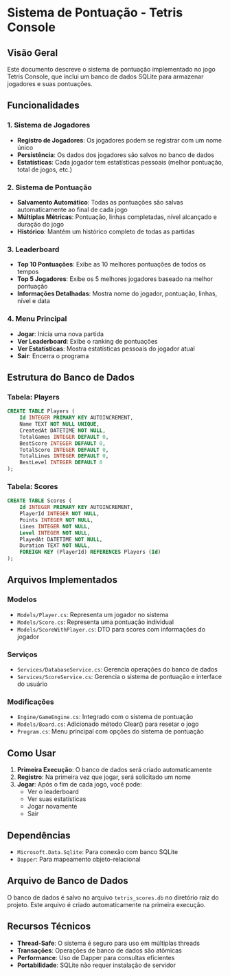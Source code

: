 # Sistema de Pontuação - Tetris Console

## Visão Geral

Este documento descreve o sistema de pontuação implementado no jogo Tetris Console, que inclui um banco de dados SQLite para armazenar jogadores e suas pontuações.

## Funcionalidades

### 1. Sistema de Jogadores
- **Registro de Jogadores**: Os jogadores podem se registrar com um nome único
- **Persistência**: Os dados dos jogadores são salvos no banco de dados
- **Estatísticas**: Cada jogador tem estatísticas pessoais (melhor pontuação, total de jogos, etc.)

### 2. Sistema de Pontuação
- **Salvamento Automático**: Todas as pontuações são salvas automaticamente ao final de cada jogo
- **Múltiplas Métricas**: Pontuação, linhas completadas, nível alcançado e duração do jogo
- **Histórico**: Mantém um histórico completo de todas as partidas

### 3. Leaderboard
- **Top 10 Pontuações**: Exibe as 10 melhores pontuações de todos os tempos
- **Top 5 Jogadores**: Exibe os 5 melhores jogadores baseado na melhor pontuação
- **Informações Detalhadas**: Mostra nome do jogador, pontuação, linhas, nível e data

### 4. Menu Principal
- **Jogar**: Inicia uma nova partida
- **Ver Leaderboard**: Exibe o ranking de pontuações
- **Ver Estatísticas**: Mostra estatísticas pessoais do jogador atual
- **Sair**: Encerra o programa

## Estrutura do Banco de Dados

### Tabela: Players
```sql
CREATE TABLE Players (
    Id INTEGER PRIMARY KEY AUTOINCREMENT,
    Name TEXT NOT NULL UNIQUE,
    CreatedAt DATETIME NOT NULL,
    TotalGames INTEGER DEFAULT 0,
    BestScore INTEGER DEFAULT 0,
    TotalScore INTEGER DEFAULT 0,
    TotalLines INTEGER DEFAULT 0,
    BestLevel INTEGER DEFAULT 0
);
```

### Tabela: Scores
```sql
CREATE TABLE Scores (
    Id INTEGER PRIMARY KEY AUTOINCREMENT,
    PlayerId INTEGER NOT NULL,
    Points INTEGER NOT NULL,
    Lines INTEGER NOT NULL,
    Level INTEGER NOT NULL,
    PlayedAt DATETIME NOT NULL,
    Duration TEXT NOT NULL,
    FOREIGN KEY (PlayerId) REFERENCES Players (Id)
);
```

## Arquivos Implementados

### Modelos
- `Models/Player.cs`: Representa um jogador no sistema
- `Models/Score.cs`: Representa uma pontuação individual
- `Models/ScoreWithPlayer.cs`: DTO para scores com informações do jogador

### Serviços
- `Services/DatabaseService.cs`: Gerencia operações do banco de dados
- `Services/ScoreService.cs`: Gerencia o sistema de pontuação e interface do usuário

### Modificações
- `Engine/GameEngine.cs`: Integrado com o sistema de pontuação
- `Models/Board.cs`: Adicionado método Clear() para resetar o jogo
- `Program.cs`: Menu principal com opções do sistema de pontuação

## Como Usar

1. **Primeira Execução**: O banco de dados será criado automaticamente
2. **Registro**: Na primeira vez que jogar, será solicitado um nome
3. **Jogar**: Após o fim de cada jogo, você pode:
   - Ver o leaderboard
   - Ver suas estatísticas
   - Jogar novamente
   - Sair

## Dependências

- `Microsoft.Data.Sqlite`: Para conexão com banco SQLite
- `Dapper`: Para mapeamento objeto-relacional

## Arquivo de Banco de Dados

O banco de dados é salvo no arquivo `tetris_scores.db` no diretório raiz do projeto. Este arquivo é criado automaticamente na primeira execução.

## Recursos Técnicos

- **Thread-Safe**: O sistema é seguro para uso em múltiplas threads
- **Transações**: Operações de banco de dados são atômicas
- **Performance**: Uso de Dapper para consultas eficientes
- **Portabilidade**: SQLite não requer instalação de servidor 